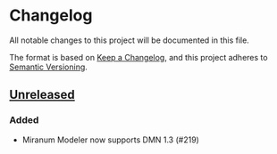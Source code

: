 # Changelog

All notable changes to this project will be documented in this file.

The format is based on [Keep a Changelog](https://keepachangelog.com/en/1.0.0/),
and this project adheres to [Semantic Versioning](https://semver.org/spec/v2.0.0.html).

## [Unreleased]

### Added

* Miranum Modeler now supports DMN 1.3 (#219)



[unreleased]: https://github.com/Miragon/miranum-ide/compare/release/v0.4.2...HEAD

